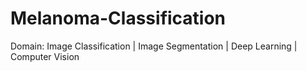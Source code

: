 # Melanoma-Classification
Domain: Image Classification | Image Segmentation | Deep Learning | Computer Vision
